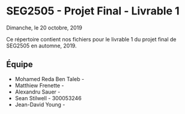 # SEG2505 - Projet Final - Livrable 1
Dimanche, le 20 octobre, 2019

Ce répertoire contient nos fichiers pour le livrable 1 du projet final de SEG2505 en automne, 2019.

## Équipe
* Mohamed Reda Ben Taleb - 
* Matthiew Frenette - 
* Alexandru Sauer - 
* Sean Stilwell - 300053246
* Jean-David Young - 